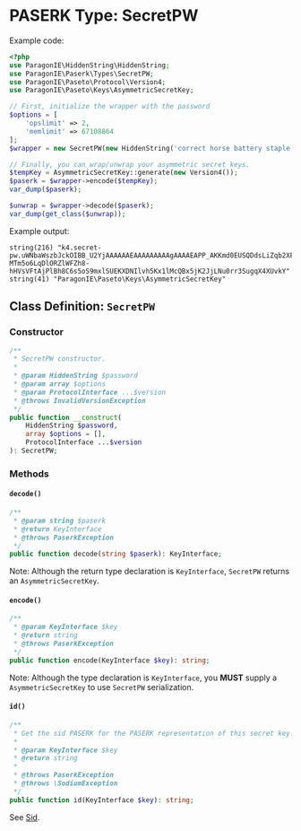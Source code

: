 # PASERK Type: SecretPW

Example code:

```php
<?php
use ParagonIE\HiddenString\HiddenString;
use ParagonIE\Paserk\Types\SecretPW;
use ParagonIE\Paseto\Protocol\Version4;
use ParagonIE\Paseto\Keys\AsymmetricSecretKey;

// First, initialize the wrapper with the password
$options = [
    'opslimit' => 2,
    'memlimit' => 67108864 
];
$wrapper = new SecretPW(new HiddenString('correct horse battery staple'), $options, new Version4());

// Finally, you can wrap/unwrap your asymmetric secret keys.
$tempKey = AsymmetricSecretKey::generate(new Version4());
$paserk = $wrapper->encode($tempKey);
var_dump($paserk);

$unwrap = $wrapper->decode($paserk);
var_dump(get_class($unwrap));
```

Example output:

```
string(216) "k4.secret-pw.uWNbaWszbJckOIBB_U2YjAAAAAAEAAAAAAAAAgAAAAEAPP_AKKmd0EUSQDdsLiZqb2XFpSHXl79K0JwuKjQF8mlU6eMENiJdF7Ca6XpMb4QKoiH4ha
MTm5o6LqDlORZlWFZh8-hHVsVFtAjPlBh8C6s5oS9mxlSUEKXDNIlvh5Kx1lMcQBx5jK2JjLNu0rr3SugqX4XUvkY"
string(41) "ParagonIE\Paseto\Keys\AsymmetricSecretKey"
```

## Class Definition: `SecretPW`

### Constructor

```php
/**
 * SecretPW constructor.
 *
 * @param HiddenString $password
 * @param array $options
 * @param ProtocolInterface ...$version
 * @throws InvalidVersionException
 */
public function __construct(
    HiddenString $password,
    array $options = [],
    ProtocolInterface ...$version
): SecretPW;
```

### Methods

#### `decode()`

```php
/**
 * @param string $paserk
 * @return KeyInterface
 * @throws PaserkException
 */
public function decode(string $paserk): KeyInterface;
```

Note: Although the return type declaration is `KeyInterface`, `SecretPW` returns
an `AsymmetricSecretKey`.

#### `encode()`

```php
/**
 * @param KeyInterface $key
 * @return string
 * @throws PaserkException
 */
public function encode(KeyInterface $key): string;
```

Note: Although the type declaration is `KeyInterface`, you **MUST** supply a
`AsymmetricSecretKey` to use `SecretPW` serialization.

#### `id()`

```php
/**
 * Get the sid PASERK for the PASERK representation of this secret key.
 *
 * @param KeyInterface $key
 * @return string
 *
 * @throws PaserkException
 * @throws \SodiumException
 */
public function id(KeyInterface $key): string;
```

See [Sid](Sid.md#encodesecret).
